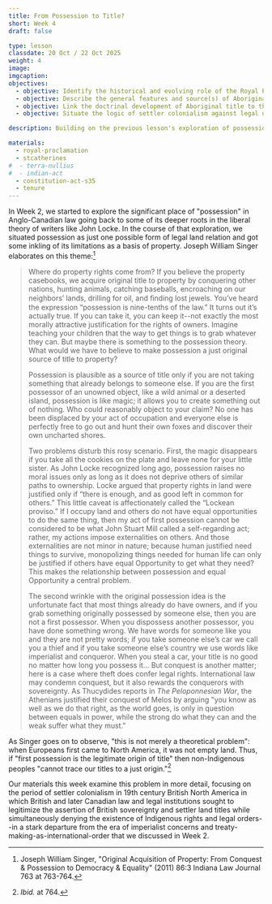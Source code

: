 ```yaml
---
title: From Possession to Title?
short: Week 4
draft: false

type: lesson
classdate: 20 Oct / 22 Oct 2025
weight: 4
image: 
imgcaption:  
objectives:
  - objective: Identify the historical and evolving role of the Royal Proclamation, 1763 with respect to the source and content of common law Aboriginal Title.
  - objective: Describe the general features and source(s) of Aboriginal Title as late-19th century courts understood this concept. 
  - objective: Link the doctrinal development of Aboriginal title to the structure of feudal land tenure.
  - objective: Situate the logic of settler colonialism against legal developments that legitimated and enabled this logic. 

description: Building on the previous lesson's exploration of possession, this week we focus on the various meanings of "title" and their application in the context of Indigenous land rights recognized by Anglo-Canadian law.

materials:
  - royal-proclamation
  - stcatherines
#  - terra-nullius
#  - indian-act
  - constitution-act-s35
  - tenure
---
```


In Week 2, we started to explore the significant place of "possession" in Anglo-Canadian law going back to some of its deeper roots in the liberal theory of writers like John Locke. In the course of that exploration, we situated possession as just one possible form of legal land relation and got some inkling of its limitations as a basis of property. Joseph William Singer elaborates on this theme:[^1]

> Where do property rights come from? If you believe the property casebooks, we
acquire original title to property by conquering other nations, hunting animals,
catching baseballs, encroaching on our neighbors’ lands, drilling for oil, and
ﬁnding lost jewels. You’ve heard the expression “possession is nine-tenths of the
law.” It turns out it’s actually true. If you can take it, you can keep it--not exactly
the most morally attractive justification for the rights of owners. Imagine teaching
your children that the way to get things is to grab whatever they can. But maybe
there is something to the possession theory. What would we have to believe to
make possession a just original source of title to property?
> 
> Possession is plausible as a source of title only if you are not taking something
that already belongs to someone else. If you are the first possessor of an unowned
object, like a wild animal or a deserted island, possession is like magic; it allows
you to create something out of nothing. Who could reasonably object to your
claim? No one has been displaced by your act of occupation and everyone else is
perfectly free to go out and hunt their own foxes and discover their own uncharted
shores.	
>
> Two problems disturb this rosy scenario. First, the magic disappears if you take
all the cookies on the plate and leave none for your little sister. As John Locke
recognized long ago, possession raises no moral issues only as long as it does not
deprive others of similar paths to ownership. Locke argued that property rights in
land were justified only if “there is enough, and as good left in common for others.” 
This little caveat is affectionately called the “Lockean proviso.” If I
occupy land and others do not have equal opportunities to do the same thing, then
my act of first possession cannot be considered to be what John Stuart Mill called a
self-regarding act; rather, my actions impose externalities on others. And those
externalities are not minor in nature; because human justified need things to survive,
monopolizing things needed for human life can only be justified if others have
equal Opportunity to get what they need? This makes the relationship between
possession and equal Opportunity a central problem.
> 
> The second wrinkle with the original possession idea is the unfortunate fact that
most things already do have owners, and if you grab something originally
possessed by someone else, then you are not a first possessor. When you dispossess
another possessor, you have done something wrong. We have words for someone
like you and they are not pretty words; if you take someone else’s car we call you a
thief and if you take someone else’s country we use words like imperialist and
conqueror. When you steal a car, your title is no good no matter how long you
possess it... But conquest is another matter; here is a case where
theft does confer legal rights. International law may condemn conquest, but it also
rewards the conquerors with sovereignty. As Thucydides reports in *The
Peloponnesian War*, the Athenians justified their conquest of Melos by arguing
"you know as well as we do that right, as the world goes, is only in question
between equals in power, while the strong do what they can and the weak suffer
what they must."

As Singer goes on to observe, "this is not merely a theoretical problem": when Europeans first came to North America, it was not empty land. Thus, if "first possession is the legitimate origin of title" then non-Indigenous peoples "cannot trace our titles to a just origin."[^2]

Our materials this week examine this problem in more detail, focusing on the period of settler colonialism in 19th century British North America in which British and later Canadian law and legal institutions sought to legitimize the assertion of British sovereignty and settler land titles while simultaneously denying the existence of Indigenous rights and legal orders--in a stark departure from the era of imperialist concerns and treaty-making-as-international-order that we discussed in Week 2.

[^1]: Joseph William Singer, "Original Acquisition of Property: From Conquest & Possession to Democracy & Equality" (2011) 86:3 Indiana Law Journal 763 at 763-764.

[^2]: *Ibid.* at 764.